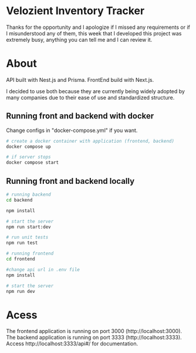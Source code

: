 # Velozient Inventory Tracker
Thanks for the opportunity and I apologize if I missed any requirements or if I misunderstood any of them, this week that I developed this project was extremely busy, anything you can tell me and I can review it.

# About
API built with Nest.js and Prisma.
FrontEnd build with Next.js.

I decided to use both because they are currently being widely adopted by many companies due to their ease of use and standardized structure.

## Running front and backend with docker
Change configs in "docker-compose.yml" if you want.

```sh
# create a docker container with application (frontend, backend)
docker compose up

# if server stops
docker compose start
```

## Running front and backend locally

```sh
# running backend
cd backend

npm install

# start the server
npm run start:dev

# run unit tests
npm run test
```

```sh
# running frontend
cd frontend

#change api url in .env file
npm install

# start the server
npm run dev
```

# Acess
The frontend application is running on port 3000 (http://localhost:3000).
The backend application is running on port 3333 (http://localhost:3333).
Access http://localhost:3333/api#/ for documentation.
